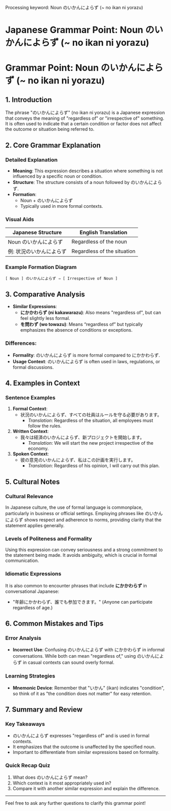 Processing keyword: Noun のいかんによらず (~ no ikan ni yorazu)
# Japanese Grammar Point: Noun のいかんによらず (~ no ikan ni yorazu)
# Grammar Point: Noun のいかんによらず (~ no ikan ni yorazu)
## 1. Introduction
The phrase "のいかんによらず" (no ikan ni yorazu) is a Japanese expression that conveys the meaning of "regardless of" or "irrespective of" something. It is often used to indicate that a certain condition or factor does not affect the outcome or situation being referred to.
## 2. Core Grammar Explanation
### Detailed Explanation
- **Meaning**: This expression describes a situation where something is not influenced by a specific noun or condition.
- **Structure**: The structure consists of a noun followed by のいかんによらず.
- **Formation**: 
    - Noun + のいかんによらず
    - Typically used in more formal contexts.
### Visual Aids
| Japanese Structure       | English Translation        |
|--------------------------|----------------------------|
| Noun のいかんによらず       | Regardless of the noun    |
| 例: 状況のいかんによらず   | Regardless of the situation|
### Example Formation Diagram
```
[ Noun ] のいかんによらず ⇒ [ Irrespective of Noun ]
```
## 3. Comparative Analysis
- **Similar Expressions**:
  - **にかかわらず (ni kakawarazu)**: Also means "regardless of", but can feel slightly less formal.
  - **を問わず (wo towazu)**: Means “regardless of” but typically emphasizes the absence of conditions or exceptions.
  
### Differences:
- **Formality**: のいかんによらず is more formal compared to にかかわらず.
- **Usage Context**: のいかんによらず is often used in laws, regulations, or formal discussions.
## 4. Examples in Context
### Sentence Examples
1. **Formal Context**:
   - 状況のいかんによらず、すべての社員はルールを守る必要があります。
     - *Translation*: Regardless of the situation, all employees must follow the rules.
2. **Written Context**:
   - 我々は経済のいかんによらず、新プロジェクトを開始します。
     - *Translation*: We will start the new project irrespective of the economy.
3. **Spoken Context**:
   - 彼の意見のいかんによらず、私はこの計画を実行します。
     - *Translation*: Regardless of his opinion, I will carry out this plan.
## 5. Cultural Notes
### Cultural Relevance
In Japanese culture, the use of formal language is commonplace, particularly in business or official settings. Employing phrases like のいかんによらず shows respect and adherence to norms, providing clarity that the statement applies generally.
### Levels of Politeness and Formality
Using this expression can convey seriousness and a strong commitment to the statement being made. It avoids ambiguity, which is crucial in formal communication.
### Idiomatic Expressions
It is also common to encounter phrases that include **にかかわらず** in conversational Japanese:
- "年齢にかかわらず、誰でも参加できます。" (Anyone can participate regardless of age.)
## 6. Common Mistakes and Tips
### Error Analysis
- **Incorrect Use**: Confusing のいかんによらず with にかかわらず in informal conversations. While both can mean "regardless of," using のいかんによらず in casual contexts can sound overly formal.
  
### Learning Strategies
- **Mnemonic Device**: Remember that "いかん" (ikan) indicates "condition", so think of it as "the condition does not matter" for easy retention.
## 7. Summary and Review
### Key Takeaways
- のいかんによらず expresses "regardless of" and is used in formal contexts.
- It emphasizes that the outcome is unaffected by the specified noun.
- Important to differentiate from similar expressions based on formality.
### Quick Recap Quiz
1. What does のいかんによらず mean?
2. Which context is it most appropriately used in?
3. Compare it with another similar expression and explain the difference.
---
Feel free to ask any further questions to clarify this grammar point!
